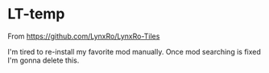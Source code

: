 # LT-temp
From https://github.com/LynxRo/LynxRo-Tiles

I'm tired to re-install my favorite mod manually.
Once mod searching is fixed I'm gonna delete this.
